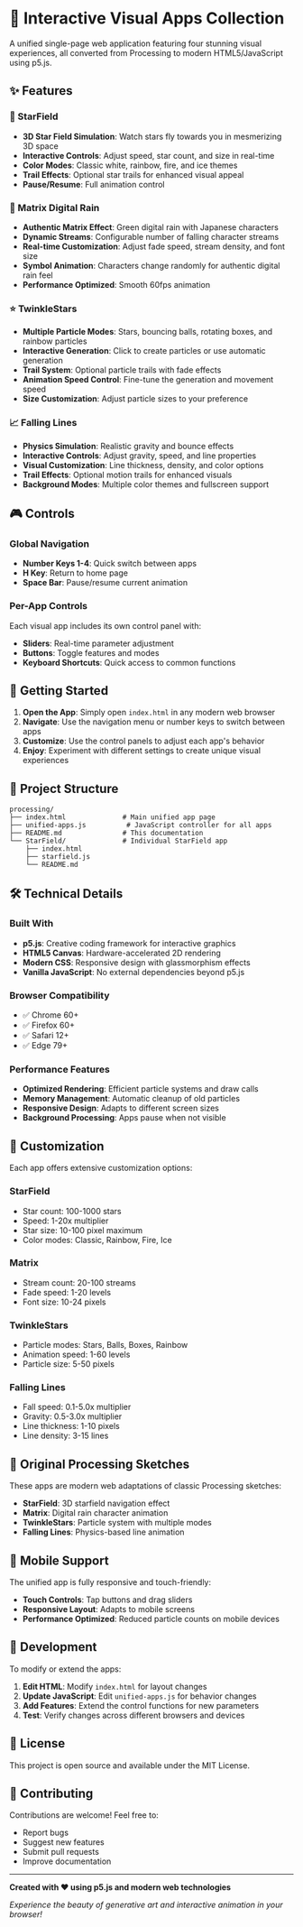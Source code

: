 # 🎨 Interactive Visual Apps Collection

A unified single-page web application featuring four stunning visual experiences, all converted from Processing to modern HTML5/JavaScript using p5.js.

## ✨ Features

### 🌌 StarField
- **3D Star Field Simulation**: Watch stars fly towards you in mesmerizing 3D space
- **Interactive Controls**: Adjust speed, star count, and size in real-time
- **Color Modes**: Classic white, rainbow, fire, and ice themes
- **Trail Effects**: Optional star trails for enhanced visual appeal
- **Pause/Resume**: Full animation control

### 💚 Matrix Digital Rain
- **Authentic Matrix Effect**: Green digital rain with Japanese characters
- **Dynamic Streams**: Configurable number of falling character streams
- **Real-time Customization**: Adjust fade speed, stream density, and font size
- **Symbol Animation**: Characters change randomly for authentic digital rain feel
- **Performance Optimized**: Smooth 60fps animation

### ⭐ TwinkleStars
- **Multiple Particle Modes**: Stars, bouncing balls, rotating boxes, and rainbow particles
- **Interactive Generation**: Click to create particles or use automatic generation
- **Trail System**: Optional particle trails with fade effects
- **Animation Speed Control**: Fine-tune the generation and movement speed
- **Size Customization**: Adjust particle sizes to your preference

### 📈 Falling Lines
- **Physics Simulation**: Realistic gravity and bounce effects
- **Interactive Controls**: Adjust gravity, speed, and line properties
- **Visual Customization**: Line thickness, density, and color options
- **Trail Effects**: Optional motion trails for enhanced visuals
- **Background Modes**: Multiple color themes and fullscreen support

## 🎮 Controls

### Global Navigation
- **Number Keys 1-4**: Quick switch between apps
- **H Key**: Return to home page
- **Space Bar**: Pause/resume current animation

### Per-App Controls
Each visual app includes its own control panel with:
- **Sliders**: Real-time parameter adjustment
- **Buttons**: Toggle features and modes
- **Keyboard Shortcuts**: Quick access to common functions

## 🚀 Getting Started

1. **Open the App**: Simply open `index.html` in any modern web browser
2. **Navigate**: Use the navigation menu or number keys to switch between apps
3. **Customize**: Use the control panels to adjust each app's behavior
4. **Enjoy**: Experiment with different settings to create unique visual experiences

## 📁 Project Structure

```
processing/
├── index.html              # Main unified app page
├── unified-apps.js          # JavaScript controller for all apps
├── README.md               # This documentation
└── StarField/              # Individual StarField app
    ├── index.html
    ├── starfield.js
    └── README.md
```

## 🛠️ Technical Details

### Built With
- **p5.js**: Creative coding framework for interactive graphics
- **HTML5 Canvas**: Hardware-accelerated 2D rendering
- **Modern CSS**: Responsive design with glassmorphism effects
- **Vanilla JavaScript**: No external dependencies beyond p5.js

### Browser Compatibility
- ✅ Chrome 60+
- ✅ Firefox 60+
- ✅ Safari 12+
- ✅ Edge 79+

### Performance Features
- **Optimized Rendering**: Efficient particle systems and draw calls
- **Memory Management**: Automatic cleanup of old particles
- **Responsive Design**: Adapts to different screen sizes
- **Background Processing**: Apps pause when not visible

## 🎨 Customization

Each app offers extensive customization options:

### StarField
- Star count: 100-1000 stars
- Speed: 1-20x multiplier
- Star size: 10-100 pixel maximum
- Color modes: Classic, Rainbow, Fire, Ice

### Matrix
- Stream count: 20-100 streams
- Fade speed: 1-20 levels
- Font size: 10-24 pixels

### TwinkleStars
- Particle modes: Stars, Balls, Boxes, Rainbow
- Animation speed: 1-60 levels
- Particle size: 5-50 pixels

### Falling Lines
- Fall speed: 0.1-5.0x multiplier
- Gravity: 0.5-3.0x multiplier
- Line thickness: 1-10 pixels
- Line density: 3-15 lines

## 🌟 Original Processing Sketches

These apps are modern web adaptations of classic Processing sketches:
- **StarField**: 3D starfield navigation effect
- **Matrix**: Digital rain character animation
- **TwinkleStars**: Particle system with multiple modes
- **Falling Lines**: Physics-based line animation

## 📱 Mobile Support

The unified app is fully responsive and touch-friendly:
- **Touch Controls**: Tap buttons and drag sliders
- **Responsive Layout**: Adapts to mobile screens
- **Performance Optimized**: Reduced particle counts on mobile devices

## 🔧 Development

To modify or extend the apps:

1. **Edit HTML**: Modify `index.html` for layout changes
2. **Update JavaScript**: Edit `unified-apps.js` for behavior changes
3. **Add Features**: Extend the control functions for new parameters
4. **Test**: Verify changes across different browsers and devices

## 📄 License

This project is open source and available under the MIT License.

## 🤝 Contributing

Contributions are welcome! Feel free to:
- Report bugs
- Suggest new features
- Submit pull requests
- Improve documentation

---

**Created with ❤️ using p5.js and modern web technologies**

*Experience the beauty of generative art and interactive animation in your browser!*
